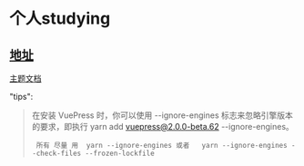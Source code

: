 # 个人studying

## [地址](https://lyszxm.github.io/my-docs/zh/)

[主题文档](https://theme-hope.vuejs.press/zh/guide/get-started/intro.html)

"tips":
> 在安装 VuePress 时，你可以使用 --ignore-engines 标志来忽略引擎版本的要求，即执行 yarn add vuepress@2.0.0-beta.62 --ignore-engines。
> ```
>  所有 尽量 用  yarn --ignore-engines 或者   yarn --ignore-engines --check-files --frozen-lockfile
>  ```